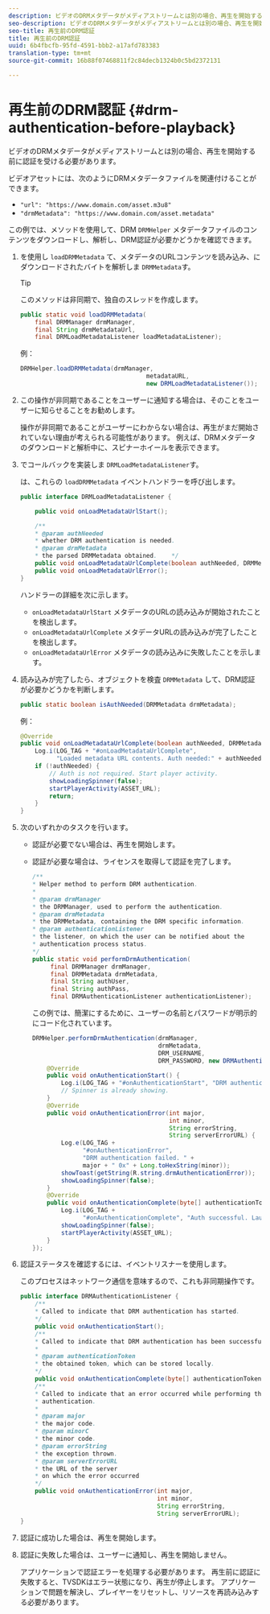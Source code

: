 ```yaml
---
description: ビデオのDRMメタデータがメディアストリームとは別の場合、再生を開始する前に認証を受ける必要があります。
seo-description: ビデオのDRMメタデータがメディアストリームとは別の場合、再生を開始する前に認証を受ける必要があります。
seo-title: 再生前のDRM認証
title: 再生前のDRM認証
uuid: 6b4fbcfb-95fd-4591-bbb2-a17afd783383
translation-type: tm+mt
source-git-commit: 16b88f07468811f2c84decb1324b0c5bd2372131

---
```



# 再生前のDRM認証 {#drm-authentication-before-playback}

ビデオのDRMメタデータがメディアストリームとは別の場合、再生を開始する前に認証を受ける必要があります。

ビデオアセットには、次のようにDRMメタデータファイルを関連付けることができます。

* `"url": "https://www.domain.com/asset.m3u8"`
* `"drmMetadata": "https://www.domain.com/asset.metadata"`

この例では、メソッドを使用して、DRM `DRMHelper` メタデータファイルのコンテンツをダウンロードし、解析し、DRM認証が必要かどうかを確認できます。

1. を使用し `loadDRMMetadata` て、メタデータのURLコンテンツを読み込み、にダウンロードされたバイトを解析しま `DRMMetadata`す。

   >[!TIP]
   >
   >このメソッドは非同期で、独自のスレッドを作成します。

   ```java
   public static void loadDRMMetadata( 
       final DRMManager drmManager, 
       final String drmMetadataUrl,  
       final DRMLoadMetadataListener loadMetadataListener); 
   ```

   例：

   ```java
   DRMHelper.loadDRMMetadata(drmManager,  
                                      metadataURL,  
                                      new DRMLoadMetadataListener());
   ```

1. この操作が非同期であることをユーザーに通知する場合は、そのことをユーザーに知らせることをお勧めします。

   操作が非同期であることがユーザーにわからない場合は、再生がまだ開始されていない理由が考えられる可能性があります。 例えば、DRMメタデータのダウンロードと解析中に、スピナーホイールを表示できます。

1. でコールバックを実装しま `DRMLoadMetadataListener`す。

   は、これらの `loadDRMMetadata` イベントハンドラーを呼び出します。

   ```java
   public interface DRMLoadMetadataListener { 
   
       public void onLoadMetadataUrlStart(); 
   
       /** 
       * @param authNeeded 
       * whether DRM authentication is needed. 
       * @param drmMetadata 
       * the parsed DRMMetadata obtained.    */ 
       public void onLoadMetadataUrlComplete(boolean authNeeded, DRMMetadata drmMetadata); 
       public void onLoadMetadataUrlError(); 
   } 
   ```

   ハンドラーの詳細を次に示します。

   * `onLoadMetadataUrlStart` メタデータのURLの読み込みが開始されたことを検出します。
   * `onLoadMetadataUrlComplete` メタデータURLの読み込みが完了したことを検出します。
   * `onLoadMetadataUrlError` メタデータの読み込みに失敗したことを示します。

1. 読み込みが完了したら、オブジェクトを検査 `DRMMetadata` して、DRM認証が必要かどうかを判断します。

   ```java
   public static boolean isAuthNeeded(DRMMetadata drmMetadata);
   ```

   例：

   ```java
   @Override 
   public void onLoadMetadataUrlComplete(boolean authNeeded, DRMMetadata drmMetadata) {  
       Log.i(LOG_TAG + "#onLoadMetadataUrlComplete",  
             "Loaded metadata URL contents. Auth needed:" + authNeeded + "."); 
       if (!authNeeded) { 
           // Auth is not required. Start player activity.     
           showLoadingSpinner(false);     
           startPlayerActivity(ASSET_URL); 
           return; 
       } 
   } 
   ```

1. 次のいずれかのタスクを行います。

   * 認証が必要でない場合は、再生を開始します。
   * 認証が必要な場合は、ライセンスを取得して認証を完了します。

      ```java
      /** 
      * Helper method to perform DRM authentication. 
      * 
      * @param drmManager 
      * the DRMManager, used to perform the authentication. 
      * @param drmMetadata 
      * the DRMMetadata, containing the DRM specific information. 
      * @param authenticationListener 
      * the listener, on which the user can be notified about the 
      * authentication process status. 
      */ 
      public static void performDrmAuthentication( 
           final DRMManager drmManager,  
           final DRMMetadata drmMetadata, 
           final String authUser,  
           final String authPass,  
           final DRMAuthenticationListener authenticationListener);
      ```

      この例では、簡潔にするために、ユーザーの名前とパスワードが明示的にコード化されています。

      ```java
      DRMHelper.performDrmAuthentication(drmManager,  
                                         drmMetadata,  
                                         DRM_USERNAME,  
                                         DRM_PASSWORD, new DRMAuthenticationListener() { 
          @Override 
          public void onAuthenticationStart() { 
              Log.i(LOG_TAG + "#onAuthenticationStart", "DRM authentication started."); 
              // Spinner is already showing. 
          } 
          @Override 
          public void onAuthenticationError(int major,  
                                            int minor,  
                                            String errorString,  
                                            String serverErrorURL) { 
              Log.e(LOG_TAG +  
                    "#onAuthenticationError",  
                    "DRM authentication failed. " +  
                    major + " 0x" + Long.toHexString(minor)); 
              showToast(getString(R.string.drmAuthenticationError));   
              showLoadingSpinner(false); 
          } 
          @Override 
          public void onAuthenticationComplete(byte[] authenticationToken) { 
              Log.i(LOG_TAG +  
                    "#onAuthenticationComplete", "Auth successful. Launching content."); 
              showLoadingSpinner(false); 
              startPlayerActivity(ASSET_URL); 
          } 
      }); 
      ```

1. 認証ステータスを確認するには、イベントリスナーを使用します。

   このプロセスはネットワーク通信を意味するので、これも非同期操作です。

   ```java
   public interface DRMAuthenticationListener { 
       /** 
       * Called to indicate that DRM authentication has started. 
       */ 
       public void onAuthenticationStart(); 
       /** 
       * Called to indicate that DRM authentication has been successful. 
       * 
       * @param authenticationToken 
       * the obtained token, which can be stored locally. 
       */ 
       public void onAuthenticationComplete(byte[] authenticationToken); 
       /** 
       * Called to indicate that an error occurred while performing the DRM 
       * authentication. 
       * 
       * @param major 
       * the major code. 
       * @param minorC 
       * the minor code. 
       * @param errorString 
       * the exception thrown. 
       * @param serverErrorURL 
       * the URL of the server  
       * on which the error occurred 
       */ 
       public void onAuthenticationError(int major,  
                                         int minor,  
                                         String errorString,  
                                         String serverErrorURL); 
   } 
   ```

1. 認証に成功した場合は、再生を開始します。
1. 認証に失敗した場合は、ユーザーに通知し、再生を開始しません。

   アプリケーションで認証エラーを処理する必要があります。 再生前に認証に失敗すると、TVSDKはエラー状態になり、再生が停止します。 アプリケーションで問題を解決し、プレイヤーをリセットし、リソースを再読み込みする必要があります。

